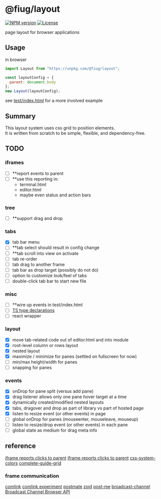 # @fiug/layout

[![NPM version](https://img.shields.io/npm/v/@fiug/layout)](https://www.npmjs.com/package/@fiug/layout)
[![License](https://img.shields.io/github/license/fiugd/layout)](https://github.com/fiugd/layout/blob/main/LICENSE)

page layout for browser applications


## Usage

in browser
```javascript
import Layout from "https://unpkg.com/@fiug/layout";

const layoutConfig = {
  parent: document.body
};
new Layout(layoutConfig);
```
see <a href="./test/index.html">test/index.html</a> for a more involved example

## Summary
This layout system uses css grid to position elements.   
It is written from scratch to be simple, flexible, and dependency-free.   

## TODO

### iframes
- [ ] **report events to parent
- [ ] **use this reporting in:
	- terminal.html
	- editor.html
	- maybe even status and action bars

### tree
- [ ] **support drag and drop

### tabs
- [X] tab bar menu
- [ ] **tab select should result in config change
- [ ] **tab scroll into view on activate
- [ ] tab re-order
- [ ] tab drag to another frame
- [ ] tab bar as drop target (possibly do not do)
- [ ] option to customize look/feel of tabs
- [ ] double-click tab bar to start new file

### misc 
- [ ] **wire up events in test/index.html
- [ ] [TS type declarations](https://www.typescriptlang.org/docs/handbook/declaration-files/publishing.html#including-declarations-in-your-npm-package)
- [ ] react wrapper

### layout
- [X] move tab-related code out of editor.html and into module
- [X] root-level column or rows layout
- [X] nested layout
- [X] maximize / minimize for panes (settled on fullscreen for now)
- [ ] min/max height/width for panes
- [ ] snapping for panes

### events
- [X] onDrop for pane split (versus add pane)
- [X] drag listener allows only one pane hover target at a time
- [X] dynamically created/modified nested layouts
- [X] tabs, dragover and drop as part of library vs part of hosted page
- [X] listen to resize event (or other events) in page
- [ ] global onDrop for panes (mouseenter, mouseleave, mouseup)
- [ ] listen to resize/drop event (or other events) in each pane
- [ ] global state as medium for drag meta info

## reference
[iframe reports clicks to parent](https://itecnote.com/tecnote/javascript-how-to-get-iframe-to-listen-to-same-events-as-parent-and-fire-the-same-handlers/)
[iframe reports clicks to parent](https://stackoverflow.com/questions/10226448/detecting-click-inside-iframe-using-invisible-div)
[css-system-colors](https://blog.jim-nielsen.com/2021/css-system-colors/)
[complete-guide-grid](https://css-tricks.com/snippets/css/complete-guide-grid/)

### frame communication
[comlink](https://github.com/GoogleChromeLabs/comlink)
[comlink experiment](https://github.com/fiugd/incubator/tree/d44c82640df1a2175c236a0c7dc55a0f082059f1/xterm-tui/comlink)
[postmate](https://github.com/dollarshaveclub/postmate)
[zoid](https://github.com/krakenjs/zoid)
[post-me](https://github.com/alesgenova/post-me)
[broadcast-channel](https://github.com/pubkey/broadcast-channel)
[Broadcast Channel Browser API](https://caniuse.com/broadcastchannel)